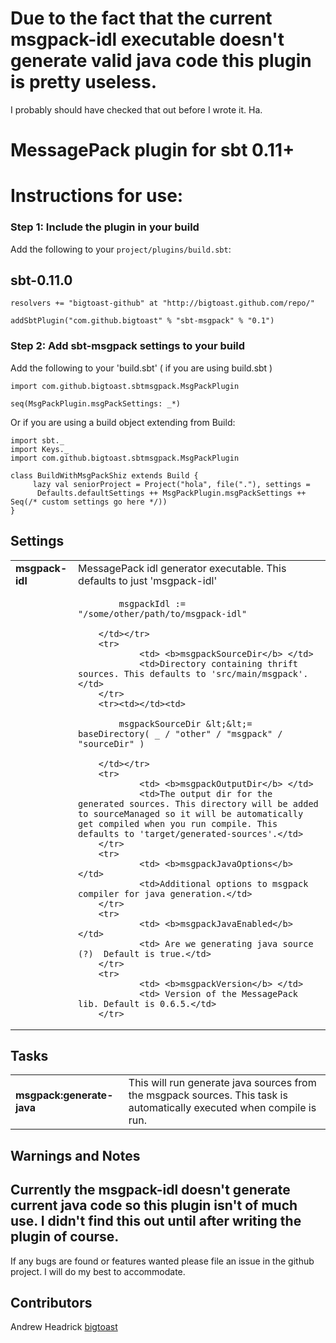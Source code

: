 # Due to the fact that the current msgpack-idl executable doesn't generate valid java code this plugin is pretty useless.
I probably should have checked that out before I wrote it. Ha.

MessagePack plugin for sbt 0.11+
====================================

# Instructions for use:
### Step 1: Include the plugin in your build

Add the following to your `project/plugins/build.sbt`:

## sbt-0.11.0

    resolvers += "bigtoast-github" at "http://bigtoast.github.com/repo/"

    addSbtPlugin("com.github.bigtoast" % "sbt-msgpack" % "0.1")

### Step 2: Add sbt-msgpack settings to your build

Add the following to your 'build.sbt' ( if you are using build.sbt )


    import com.github.bigtoast.sbtmsgpack.MsgPackPlugin

    seq(MsgPackPlugin.msgPackSettings: _*)

Or if you are using a build object extending from Build:

    import sbt._
    import Keys._
    import com.github.bigtoast.sbtmsgpack.MsgPackPlugin

    class BuildWithMsgPackShiz extends Build {
         lazy val seniorProject = Project("hola", file("."), settings = 
          Defaults.defaultSettings ++ MsgPackPlugin.msgPackSettings ++ Seq(/* custom settings go here */))
    }


## Settings

<table>
        <tr>
                <td> <b>msgpack-idl</b> </td>
                <td>MessagePack idl generator executable. This defaults to just 'msgpack-idl'</td>
        </tr>
        <tr><td></td><td>

            msgpackIdl := "/some/other/path/to/msgpack-idl"

        </td></tr>
        <tr>
                <td> <b>msgpackSourceDir</b> </td>
                <td>Directory containing thrift sources. This defaults to 'src/main/msgpack'.</td>
        </tr>
        <tr><td></td><td>

            msgpackSourceDir &lt;&lt;= baseDirectory( _ / "other" / "msgpack" / "sourceDir" )

        </td></tr>
        <tr>
                <td> <b>msgpackOutputDir</b> </td>
                <td>The output dir for the generated sources. This directory will be added to sourceManaged so it will be automatically get compiled when you run compile. This defaults to 'target/generated-sources'.</td>
        </tr>
        <tr>
                <td> <b>msgpackJavaOptions</b> </td>
                <td>Additional options to msgpack compiler for java generation.</td>
        </tr>
        <tr>
                <td> <b>msgpackJavaEnabled</b> </td>
                <td> Are we generating java source (?)  Default is true.</td>
        </tr>
        <tr>
                <td> <b>msgpackVersion</b> </td>
                <td> Version of the MessagePack lib. Default is 0.6.5.</td>
        </tr>
</table>

## Tasks

<table>
        <tr>
                <td> <b>msgpack:generate-java</b> </td>
                <td>This will run generate java sources from the msgpack sources. This task is automatically executed when compile is run.</td>
        </tr>
        
</table>


Warnings and Notes
------------------

 ## Currently the msgpack-idl doesn't generate current java code so this plugin isn't of much use. I didn't find this out until after writing the plugin of course.

If any bugs are found or features wanted please file an issue in the github project. I will do my best to accommodate.


Contributors
------------
Andrew Headrick [bigtoast]("http://github.com/bigtoast")


